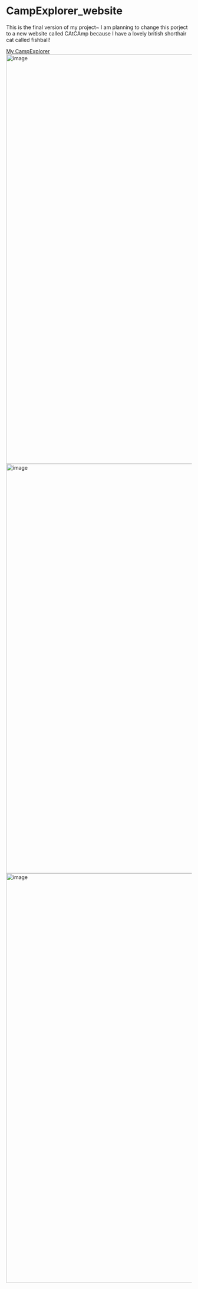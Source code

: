 # CampExplorer_website
This is the final version of my project~
I am planning to change this porject to a new website called CAtCAmp because I have a lovely british shorthair cat called fishball!
<div>  
  <a href = "https://yelpcamp-119l.onrender.com">My CampExplorer</a>
  <img width="1109" alt="image" src="https://github.com/mcHan18/yelpCamp_website/assets/55198923/a60561d5-a518-4cbe-a437-3019cb6547ef">
  <img width="1109" alt="image" src="https://github.com/mcHan18/yelpCamp_website/assets/55198923/82ab7b69-8d67-40ba-808d-d4961b775dd6">
  <img width="1109" alt="image" src="https://github.com/mcHan18/yelpCamp_website/assets/55198923/831e9f9a-bcf0-474e-8777-53cca58f04a1">
</div>
